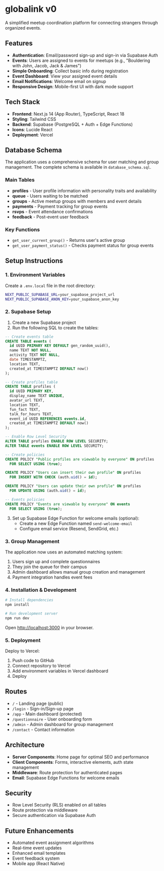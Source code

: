 # globalink v0

A simplified meetup coordination platform for connecting strangers through organized events.

## Features

- **Authentication**: Email/password sign-up and sign-in via Supabase Auth
- **Events**: Users are assigned to events for meetups (e.g., "Bouldering with John, Jacob, Jack & James")
- **Simple Onboarding**: Collect basic info during registration
- **Event Dashboard**: View your assigned event details
- **Email Notifications**: Welcome email on signup
- **Responsive Design**: Mobile-first UI with dark mode support

## Tech Stack

- **Frontend**: Next.js 14 (App Router), TypeScript, React 18
- **Styling**: Tailwind CSS
- **Backend**: Supabase (PostgreSQL + Auth + Edge Functions)
- **Icons**: Lucide React
- **Deployment**: Vercel

## Database Schema

The application uses a comprehensive schema for user matching and group management. The complete schema is available in `database_schema.sql`.

### Main Tables

- **profiles** - User profile information with personality traits and availability
- **queue** - Users waiting to be matched
- **groups** - Active meetup groups with members and event details
- **payments** - Payment tracking for group events  
- **rsvps** - Event attendance confirmations
- **feedback** - Post-event user feedback

### Key Functions

- `get_user_current_group()` - Returns user's active group
- `get_user_payment_status()` - Checks payment status for group events

## Setup Instructions

### 1. Environment Variables

Create a `.env.local` file in the root directory:

```bash
NEXT_PUBLIC_SUPABASE_URL=your_supabase_project_url
NEXT_PUBLIC_SUPABASE_ANON_KEY=your_supabase_anon_key
```

### 2. Supabase Setup

1. Create a new Supabase project
2. Run the following SQL to create the tables:

```sql
-- Create events table
CREATE TABLE events (
  id UUID PRIMARY KEY DEFAULT gen_random_uuid(),
  name TEXT NOT NULL,
  activity TEXT NOT NULL,
  date TIMESTAMPTZ,
  location TEXT,
  created_at TIMESTAMPTZ DEFAULT now()
);

-- Create profiles table
CREATE TABLE profiles (
  id UUID PRIMARY KEY,
  display_name TEXT UNIQUE,
  avatar_url TEXT,
  location TEXT,
  fun_fact TEXT,
  talk_for_hours TEXT,
  event_id UUID REFERENCES events.id,
  created_at TIMESTAMPTZ DEFAULT now()
);

-- Enable Row Level Security
ALTER TABLE profiles ENABLE ROW LEVEL SECURITY;
ALTER TABLE events ENABLE ROW LEVEL SECURITY;

-- Create policies
CREATE POLICY "Public profiles are viewable by everyone" ON profiles
  FOR SELECT USING (true);

CREATE POLICY "Users can insert their own profile" ON profiles
  FOR INSERT WITH CHECK (auth.uid() = id);

CREATE POLICY "Users can update their own profile" ON profiles
  FOR UPDATE USING (auth.uid() = id);

-- Events policies
CREATE POLICY "Events are viewable by everyone" ON events
  FOR SELECT USING (true);
```

3. Set up Supabase Edge Function for welcome emails (optional):
   - Create a new Edge Function named `send-welcome-email`
   - Configure email service (Resend, SendGrid, etc.)

### 3. Group Management

The application now uses an automated matching system:

1. Users sign up and complete questionnaires
2. They join the queue for their campus
3. Admin dashboard allows manual group creation and management
4. Payment integration handles event fees

### 4. Installation & Development

```bash
# Install dependencies
npm install

# Run development server
npm run dev
```

Open [http://localhost:3000](http://localhost:3000) in your browser.

### 5. Deployment

Deploy to Vercel:
1. Push code to GitHub
2. Connect repository to Vercel
3. Add environment variables in Vercel dashboard
4. Deploy

## Routes

- `/` - Landing page (public)
- `/login` - Sign-in/Sign-up page
- `/app` - Main dashboard (protected)
- `/questionnaire` - User onboarding form
- `/admin` - Admin dashboard for group management
- `/contact` - Contact information

## Architecture

- **Server Components**: Home page for optimal SEO and performance
- **Client Components**: Forms, interactive elements, auth state management
- **Middleware**: Route protection for authenticated pages
- **Email**: Supabase Edge Functions for welcome emails

## Security

- Row Level Security (RLS) enabled on all tables
- Route protection via middleware
- Secure authentication via Supabase Auth

## Future Enhancements

- Automated event assignment algorithms
- Real-time event updates
- Enhanced email templates
- Event feedback system
- Mobile app (React Native) 